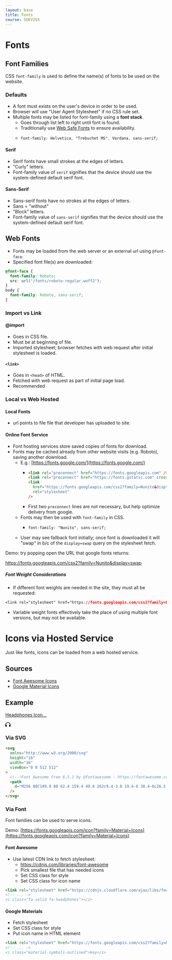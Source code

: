```yaml
---
layout: base
title: Fonts
course: SDEV255
---
```


# Fonts

## Font Families

CSS `font-family` is used to define the name(s) of fonts to be used on the website.

### Defaults

- A font must exists on the user's device in order to be used.
- Browser will use "User Agent Stylesheet" if no CSS rule set.
- Multiple fonts may be listed for font-family using a **font stack**.
  - Goes through list left to right until font is found.
  - Traditionally use [Web Safe Fonts](https://developer.mozilla.org/en-US/docs/Learn/CSS/Styling_text/Fundamentals#web_safe_fonts) to ensure availability.
  - ```css
    font-family: Helvetica, "Trebuchet MS", Verdana, sans-serif;
    ```

#### Serif

- Serif fonts have small strokes at the edges of letters.
- "Curly" letters.
- Font-family value of `serif` signifies that the device should use the system-defined default serif font.

#### Sans-Serif

- Sans-serif fonts have no strokes at the edges of letters.
- Sans = "without"
- "Block" letters.
- Font-family value of `sans-serif` signifies that the device should use the system-defined default serif font.

## Web Fonts

- Fonts may be loaded from the web server or an external url using `@font-face`.
- Specified font file(s) are downloaded:

```css
@font-face {
  font-family: Roboto;
  src: url("/fonts/roboto-regular.woff2");
}
body {
  font-family: Roboto, sans-serif;
}
```

### Import vs Link

#### @import

- Goes in CSS file.
- Must be at beginning of file.
- Imported stylesheet; browser fetches with web request after initial stylesheet is loaded.

#### `<link>`

- Goes in `<head>` of HTML.
- Fetched with web request as part of initial page load.
- Recommended

### Local vs Web Hosted

#### Local Fonts

- url points to file file that developer has uploaded to site.

#### Online Font Service

- Font hosting services store saved copies of fonts for download.
- Fonts may be cached already from other website visits (e.g. Roboto), saving another download.
  - E.g.: [https://fonts.google.com/](https://fonts.google.com/)
    - ```html
      <link rel="preconnect" href="https://fonts.googleapis.com" />
      <link rel="preconnect" href="https://fonts.gstatic.com" crossorigin />
      <link
        href="https://fonts.googleapis.com/css2?family=Nunito&display=swap"
        rel="stylesheet"
      />
      ```
    - First two `preconnect` lines are not necessary, but help optimize delivery from google.
  - Fonts may then be used with `font-family` in CSS.
    - ```css
      font-family: "Nunito", sans-serif;
      ```
  - User may see fallback font initially; once font is downloaded it will "swap" in b/c of the `display=swap` query on the stylesheet fetch.

Demo: try popping open the URL that google fonts returns:

https://fonts.googleapis.com/css2?family=Nunito&display=swap

##### Font Weight Considerations

- If different font weights are needed in the site, they must all be requested:

```css
<link rel="stylesheet" href="https://fonts.googleapis.com/css2?family=Roboto:wght@300;400;700&display=swap">
```

- Variable weight fonts effectively take the place of using multiple font versions, but may not be available.

# Icons via Hosted Service

Just like fonts, icons can be loaded from a web hosted service.

## Sources

- [Font Awesome Icons](https://fontawesome.com/search?m=free&o=r)
- [Google Material Icons](https://fonts.google.com/icons)

## Example

[Headphones Icon...](https://fontawesome.com/icons/headphones?f=classic&s=solid)

<svg xmlns="http://www.w3.org/2000/svg" height="16" width="16" viewBox="0 0 512 512"><!--!Font Awesome Free 6.5.1 by @fontawesome - https://fontawesome.com License - https://fontawesome.com/license/free Copyright 2023 Fonticons, Inc.--><path d="M256 80C149.9 80 62.4 159.4 49.6 262c9.4-3.8 19.6-6 30.4-6c26.5 0 48 21.5 48 48V432c0 26.5-21.5 48-48 48c-44.2 0-80-35.8-80-80V384 336 288C0 146.6 114.6 32 256 32s256 114.6 256 256v48 48 16c0 44.2-35.8 80-80 80c-26.5 0-48-21.5-48-48V304c0-26.5 21.5-48 48-48c10.8 0 21 2.1 30.4 6C449.6 159.4 362.1 80 256 80z"/></svg>

### Via SVG

```html
<svg
  xmlns="http://www.w3.org/2000/svg"
  height="16"
  width="16"
  viewBox="0 0 512 512"
>
  <!--!Font Awesome Free 6.5.1 by @fontawesome - https://fontawesome.com License - https://fontawesome.com/license/free Copyright 2023 Fonticons, Inc.-->
  <path
    d="M256 80C149.9 80 62.4 159.4 49.6 262c9.4-3.8 19.6-6 30.4-6c26.5 0 48 21.5 48 48V432c0 26.5-21.5 48-48 48c-44.2 0-80-35.8-80-80V384 336 288C0 146.6 114.6 32 256 32s256 114.6 256 256v48 48 16c0 44.2-35.8 80-80 80c-26.5 0-48-21.5-48-48V304c0-26.5 21.5-48 48-48c10.8 0 21 2.1 30.4 6C449.6 159.4 362.1 80 256 80z"
  />
</svg>
```

### Via Font

Font families can be used to serve icons.

Demo: [https://fonts.googleapis.com/icon?family=Material+Icons](https://fonts.googleapis.com/icon?family=Material+Icons)

#### Font Awesome

- Use latest CDN link to fetch stylesheet:
  - https://cdnjs.com/libraries/font-awesome
  - Pick smallest file that has needed icons
  - Set CSS class for style
  - Set CSS class for icon name

```html
<link rel="stylesheet" href="https://cdnjs.cloudflare.com/ajax/libs/font-awesome/6.5.1/css/solid.min.css">
<!-- ... ->
<i class="fa-solid fa-headphones"></i>
```

#### Google Materials

- Fetch stylesheet
- Set CSS class for style
- Put icon name in HTML element

```html
<link rel="stylesheet" href="https://fonts.googleapis.com/css2?family=Material+Symbols+Outlined" />
<!-- ... ->
<i class="material-symbols-outlined">key</i>
```
